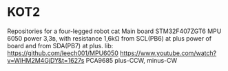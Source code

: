# KOT2
Repositories for a four-legged robot cat
Main board STM32F407ZGT6
MPU 6050 power 3,3в, with resistance 1,6kΩ from SCL(PB6) at plus power of board and from SDA(PB7) at plus. lib: https://github.com/leech001/MPU6050 https://www.youtube.com/watch?v=WlHM2M4GjDY&t=1627s
PCA9685 plus-CCW, minus-CW
